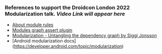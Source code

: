 ### References to support the Droidcon London 2022 Modularization talk. *Video Link will appear here*

- [About module rules](https://proandroiddev.com/module-rules-protect-your-build-time-and-architecture-d1194c7cc6bc)
- [Modules graph assert plugin](https://github.com/jraska/modules-graph-assert)
- [Modularization - Untangling the dependency graph by Siggi Jonsson](https://speakerdeck.com/siggijons/modularization-siggi-jonsson)
- [Android modularization docs] (https://developer.android.com/topic/modularization)
